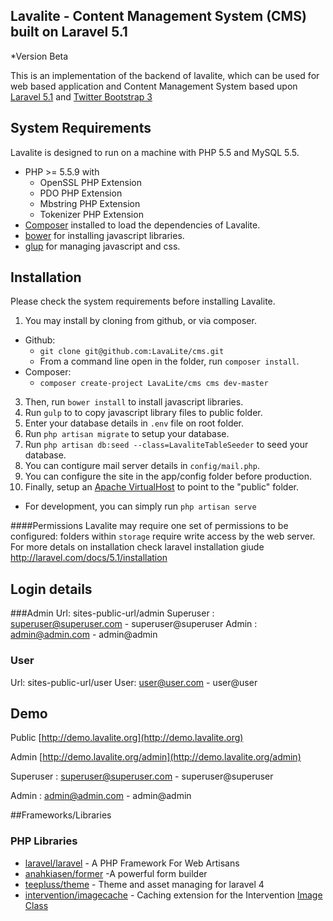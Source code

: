 ## Lavalite - Content Management System (CMS) built on Laravel 5.1
*Version Beta

This is an implementation of the backend of lavalite, which can be used for web based application and Content Management System based upon [Laravel 5.1](http://laravel.com/) and [Twitter Bootstrap 3](http://getbootstrap.com/)


## System Requirements

Lavalite is designed to run on a  machine with PHP 5.5 and MySQL 5.5.

* PHP >= 5.5.9 with
    * OpenSSL PHP Extension
    * PDO PHP Extension
    * Mbstring PHP Extension
    * Tokenizer PHP Extension
* [Composer](https://getcomposer.org) installed to load the dependencies of Lavalite.
* [bower](http://bower.io/) for installing javascript libraries.
* [glup](http://gulpjs.com/) for managing javascript and css.

## Installation

Please check the system requirements before installing Lavalite.

1. You may install by cloning from github, or via composer.
  * Github:
    * `git clone git@github.com:LavaLite/cms.git`
    * From a command line open in the folder, run `composer install`.
  * Composer:
    * `composer create-project LavaLite/cms cms dev-master`
3. Then, run `bower install` to install javascript libraries.
3. Run `gulp` to to copy javascript library files to public folder.
4. Enter your database details in `.env` file on root folder.
5. Run `php artisan migrate` to setup your database.
6. Run `php artisan db:seed --class=LavaliteTableSeeder` to seed your database.
7. You can contigure mail server details in `config/mail.php`.
8. You can configure the site in the app/config folder before production.
9. Finally, setup an [Apache VirtualHost](http://httpd.apache.org/docs/current/vhosts/examples.html) to point to the "public" folder.
  * For development, you can simply run `php artisan serve`

####Permissions
Lavalite may require one set of permissions to be configured: folders within `storage` require write access by the web server.
For more detals on installation check laravel installation giude
http://laravel.com/docs/5.1/installation

## Login details
###Admin
Url: sites-public-url/admin
Superuser : superuser@superuser.com - superuser@superuser
Admin : admin@admin.com - admin@admin

### User
Url: sites-public-url/user
User: user@user.com - user@user

## Demo
Public [http://demo.lavalite.org](http://demo.lavalite.org)

Admin [http://demo.lavalite.org/admin](http://demo.lavalite.org/admin)

Superuser : superuser@superuser.com - superuser@superuser

Admin : admin@admin.com - admin@admin

##Frameworks/Libraries

### PHP Libraries
* [laravel/laravel](https://github.com/laravel/laravel) - A PHP Framework For Web Artisans
* [anahkiasen/former](https://github.com/Anahkiasen/former‎) -A powerful form builder
* [teepluss/theme](https://github.com/teepluss/laravel4-theme) - Theme and asset managing for laravel 4
* [intervention/imagecache](https://github.com/Intervention/imagecache) - Caching extension for the Intervention [Image Class](https://github.com/Intervention/image)
